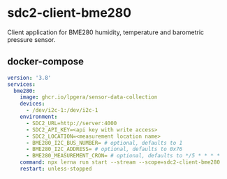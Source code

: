 # sdc2-client-bme280

Client application for BME280 humidity, temperature and barometric pressure sensor.

## docker-compose

```yaml
version: '3.8'
services:
  bme280:
    image: ghcr.io/lpgera/sensor-data-collection
    devices:
      - /dev/i2c-1:/dev/i2c-1
    environment:
      - SDC2_URL=http://server:4000
      - SDC2_API_KEY=<api key with write access>
      - SDC2_LOCATION=<measurement location name>
      - BME280_I2C_BUS_NUMBER= # optional, defaults to 1
      - BME280_I2C_ADDRESS= # optional, defaults to 0x76
      - BME280_MEASUREMENT_CRON= # optional, defaults to */5 * * * *
    command: npx lerna run start --stream --scope=sdc2-client-bme280
    restart: unless-stopped
```
